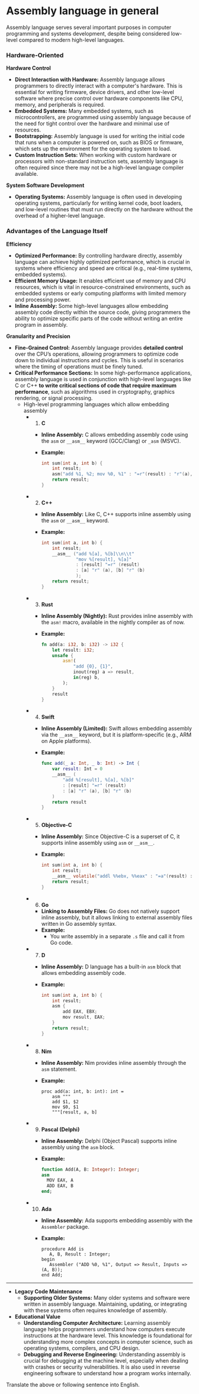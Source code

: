 # Assembly language in general

Assembly language serves several important purposes in computer programming and systems development, despite being considered low-level compared to modern high-level languages.

### Hardware-Oriented

**Hardware Control**

- **Direct Interaction with Hardware:** Assembly language allows programmers to directly interact with a computer's hardware. This is essential for writing firmware, device drivers, and other low-level software where precise control over hardware components like CPU, memory, and peripherals is required.
- **Embedded Systems:** Many embedded systems, such as microcontrollers, are programmed using assembly language because of the need for tight control over the hardware and minimal use of resources.
- **Bootstrapping:** Assembly language is used for writing the initial code that runs when a computer is powered on, such as BIOS or firmware, which sets up the environment for the operating system to load.
- **Custom Instruction Sets:** When working with custom hardware or processors with non-standard instruction sets, assembly language is often required since there may not be a high-level language compiler available.

**System Software Development**

- **Operating Systems:** Assembly language is often used in developing operating systems, particularly for writing kernel code, boot loaders, and low-level routines that must run directly on the hardware without the overhead of a higher-level language.

### Advantages of the Language Itself

**Efficiency**

- **Optimized Performance:** By controlling hardware directly, assembly language can achieve highly optimized performance, which is crucial in systems where efficiency and speed are critical (e.g., real-time systems, embedded systems).
- **Efficient Memory Usage:** It enables efficient use of memory and CPU resources, which is vital in resource-constrained environments, such as embedded systems or early computing platforms with limited memory and processing power.
- **Inline Assembly:** Some high-level languages allow embedding assembly code directly within the source code, giving programmers the ability to optimize specific parts of the code without writing an entire program in assembly.

**Granularity and Precision**

- **Fine-Grained Control:** Assembly language provides **detailed control** over the CPU’s operations, allowing programmers to optimize code down to individual instructions and cycles. This is useful in scenarios where the timing of operations must be finely tuned.
- **Critical Performance Sections:** In some high-performance applications, assembly language is used in conjunction with high-level languages like C or C++ **to write critical sections of code that require maximum performance**, such as algorithms used in cryptography, graphics rendering, or signal processing.
    - High-level programming languages which allow embedding assembly
        - 1. **C**
            - **Inline Assembly:** C allows embedding assembly code using the `asm` or `__asm__` keyword (GCC/Clang) or `_asm` (MSVC).
            - **Example:**
                
                ```c
                int sum(int a, int b) {
                    int result;
                    asm("add %1, %2; mov %0, %1" : "=r"(result) : "r"(a), "r"(b));
                    return result;
                }
                ```
                
        - 2. **C++**
            - **Inline Assembly:** Like C, C++ supports inline assembly using the `asm` or `__asm__` keyword.
            - **Example:**
                
                ```cpp
                int sum(int a, int b) {
                    int result;
                    __asm__ ("add %[a], %[b]\\n\\t"
                             "mov %[result], %[a]"
                             : [result] "=r" (result)
                             : [a] "r" (a), [b] "r" (b)
                             );
                    return result;
                }
                ```
                
        - 3. **Rust**
            - **Inline Assembly (Nightly):** Rust provides inline assembly with the `asm!` macro, available in the nightly compiler as of now.
            - **Example:**
                
                ```rust
                fn add(a: i32, b: i32) -> i32 {
                    let result: i32;
                    unsafe {
                        asm!(
                            "add {0}, {1}",
                            inout(reg) a => result,
                            in(reg) b,
                        );
                    }
                    result
                }
                ```
                
        - 4. **Swift**
            - **Inline Assembly (Limited):** Swift allows embedding assembly via the `__asm__` keyword, but it is platform-specific (e.g., ARM on Apple platforms).
            - **Example:**
                
                ```swift
                func add(_ a: Int, _ b: Int) -> Int {
                    var result: Int = 0
                    __asm__ (
                        "add %[result], %[a], %[b]"
                        : [result] "=r" (result)
                        : [a] "r" (a), [b] "r" (b)
                    )
                    return result
                }
                ```
                
        - 5. **Objective-C**
            - **Inline Assembly:** Since Objective-C is a superset of C, it supports inline assembly using `asm` or `__asm__`.
            - **Example:**
                
                ```objectivec
                int sum(int a, int b) {
                    int result;
                    __asm__ volatile("addl %%ebx, %%eax" : "=a"(result) : "a"(a), "b"(b));
                    return result;
                }
                ```
                
        - 6. **Go**
            - **Linking to Assembly Files:** Go does not natively support inline assembly, but it allows linking to external assembly files written in Go assembly syntax.
            - **Example:**
                - You write assembly in a separate `.s` file and call it from Go code.
        - 7. **D**
            - **Inline Assembly:** D language has a built-in `asm` block that allows embedding assembly code.
            - **Example:**
                
                ```c
                int sum(int a, int b) {
                    int result;
                    asm {
                        add EAX, EBX;
                        mov result, EAX;
                    }
                    return result;
                }
                
                ```
                
        - 8. **Nim**
            - **Inline Assembly:** Nim provides inline assembly through the `asm` statement.
            - **Example:**
                
                ```
                proc add(a: int, b: int): int =
                    asm """
                    add $1, $2
                    mov $0, $1
                    """[result, a, b]
                
                ```
                
        - 9. **Pascal (Delphi)**
            - **Inline Assembly:** Delphi (Object Pascal) supports inline assembly using the `asm` block.
            - **Example:**
                
                ```pascal
                function Add(A, B: Integer): Integer;
                asm
                  MOV EAX, A
                  ADD EAX, B
                end;
                ```
                
        - 10. **Ada**
            - **Inline Assembly:** Ada supports embedding assembly with the `Assembler` package.
            - **Example:**
                
                ```
                procedure Add is
                   A, B, Result : Integer;
                begin
                   Assembler ("ADD %0, %1", Output => Result, Inputs => (A, B));
                end Add;
                ```
                

---

- **Legacy Code Maintenance**
    - **Supporting Older Systems:** Many older systems and software were written in assembly language. Maintaining, updating, or integrating with these systems often requires knowledge of assembly.
- **Educational Value**
    - **Understanding Computer Architecture:** Learning assembly language helps programmers understand how computers execute instructions at the hardware level. This knowledge is foundational for understanding more complex concepts in computer science, such as operating systems, compilers, and CPU design.
    - **Debugging and Reverse Engineering:** Understanding assembly is crucial for debugging at the machine level, especially when dealing with crashes or security vulnerabilities. It is also used in reverse engineering software to understand how a program works internally.

Translate the above or following sentence into English.
